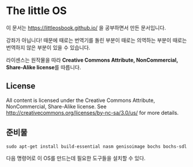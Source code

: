 # The little OS

이 문서는 https://littleosbook.github.io/ 을 공부하면서 만든 문서입니다.

강좌가 아닙니다! 때문에 때로는 번역기를 돌린 부분이 때로는 의역하는 부분이 때로는 번역하지 않은 부분이 있을 수 있습니다.

라이센스는 원작물을 따라 **Creative Commons Attribute, NonCommercial, Share-Alike license**를 따릅니다.

## License
All content is licensed under the Creative Commons Attribute, NonCommercial, Share-Alike license. See http://creativecommons.org/licenses/by-nc-sa/3.0/us/ for more details.

## 준비물

`sudo apt-get install build-essential nasm genisoimage bochs bochs-sdl`

다음 명령어로 이 OS를 만드는데 필요한 도구들을 설치할 수 있다.

